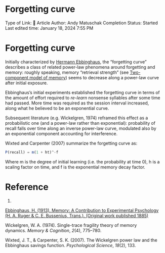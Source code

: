 # Forgetting curve

Type of Link: 📝 Article
Author: Andy Matuschak
Completion Status: Started
Last edited time: January 18, 2024 7:55 PM

# **Forgetting curve**

Initially characterized by [Hermann Ebbinghaus](https://notes.andymatuschak.org/zXUmVzxexnpvtmR6zpKBxUp), the “forgetting curve” describes a class of related power-law phenomena around forgetting and memory: roughly speaking, memory “retrieval strength” (see [Two-component model of memory](Two-component%20model%20of%20memory.md)) seems to decrease along a power-law curve after initial exposure.

Ebbinghaus’s initial experiments established the forgetting curve in terms of the amount of effort required to *re-learn* nonsense syllables after some time had passed. More time was required as the session interval increased, along what he believed to be an exponential curve.

Subsequent literature (e.g. Wickelgren, 1974) reframed this effect as a probabilistic one (and a power-law rather than exponential): probability of recall falls over time along an inverse power-law curve, modulated also by an exponential component accounting for interference.

Wixted and Carpenter (2007) summarize the forgetting curve as:

```jsx
P(recall) = m(1 + ht)^-f
```

Where m is the degree of initial learning (i.e. the probability at time 0), h is a scaling factor on time, and f is the exponential memory decay factor.

# Reference

1. 

[Ebbinghaus, H. (1913). Memory: A Contribution to Experimental Psychology (H. A. Ruger & C. E. Bussenius, Trans.). (Original work published 1885)](https://notes.andymatuschak.org/zLzssGrAzNxttF37QcvbH2W)

Wickelgren, W. A. (1974). Single-trace fragility theory of memory dynamics. *Memory & Cognition*, *2*(4), 775–780.

Wixted, J. T., & Carpenter, S. K. (2007). The Wickelgren power law and the Ebbinghaus savings function. *Psychological Science*, *18*(2), 133.